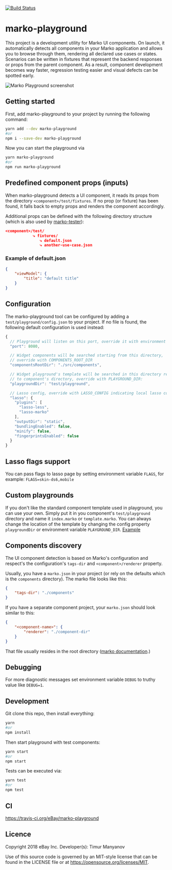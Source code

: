 [![Build Status](https://api.travis-ci.org/eBay/marko-playground.svg?branch=master)](https://travis-ci.org/eBay/marko-playground)

# marko-playground

This project is a development utility for Marko UI components. On launch, it automatically detects all components in your Marko application and allows you to browse through them, rendering all declared use cases or states. 
Scenarios can be written in fixtures that represent the backend responses or props from the parent component.
As a result, component development becomes way faster, regression testing easier and visual defects can be spotted early.

![Marko Playground screenshot](https://user-images.githubusercontent.com/2737310/44096771-5c383430-9fdc-11e8-84fa-4d150f336bab.png)

## Getting started

First, add marko-playground to your project by running the following command:

```bash
yarn add --dev marko-playground
#or
npm i --save-dev marko-playground
```

Now you can start the playground via

```bash
yarn marko-playground
#or
npm run marko-playground
```

## Predefined component props (inputs)
When marko-playground detects a UI component, it reads its props from the directory `<component>/test/fixtures`. If no prop (or fixture) has been found, it falls back to empty props and renders the component accordingly.

Additional props can be defined with the following directory structure (which is also used by [marko-tester](https://github.com/oxala/marko-tester)):

```json
<component>/test/
            ⤷ fixtures/
               ⤷ default.json
               ⤷ another-use-case.json
```

### Example of default.json 
```json
{
    "viewModel": {
        "title": "default title"
    }
}
```

## Configuration

The marko-playground tool can be configured by adding a `test/playground/config.json` to your project. 
If no file is found, the following default configuration is used instead:

```js
{
  // Playground will listen on this port, override it with environment variable PORT:
  "port": 8080,

  // Widget components will be searched starting from this directory,
  // override with COMPONENTS_ROOT_DIR
  "componentsRootDir": "./src/components",

  // Widget playground's template will be searched in this directory relative 
  // to component's directory, override with PLAYGROUND_DIR:
  "playgroundDir": "test/playground",

  // Lasso config, override with LASSO_CONFIG indicating local lasso config JSON file:
  "lasso": {
    "plugins": [
      "lasso-less",
      "lasso-marko"
    ],
    "outputDir": "static",
    "bundlingEnabled": false,
    "minify": false,
    "fingerprintsEnabled": false
  }
}
```

## Lasso flags support
You can pass flags to lasso page by setting environment variable `FLAGS`, for example: `FLAGS=skin-ds6,mobile`

## Custom playgrounds
If you don't like the standard component template used in playground, you can use your own. 
Simply put it in you component's `test/playground` directory and name it `index.marko` or `template.marko`.
You can always change the location of the template by changing the config property `playgroundDir` or environment variable `PLAYGROUND_DIR`. 
[Example](test/examples/comps/comp-multi-file-custom/test/pg/index.marko)

## Components discovery

The UI component detection is based on Marko's configuration and respect's the configuration's `tags-dir` and `<component>/renderer` property.

Usually, you have a `marko.json` in your project (or rely on the defaults which is the `components` directory). The marko file looks like this:
```json
{
    "tags-dir": "./components"
}
```

If you have a separate component project, your `marko.json` should look similar to this:
```json
{
    "<component-name>": {
        "renderer": "./component-dir"
    }
}
```

That file usually resides in the root directory ([marko documentation](https://markojs.com/docs/custom-tags/#markojson-syntax).)

## Debugging
For more diagnostic messages set environment variable `DEBUG` to truthy value like `DEBUG=1`.

## Development
Git clone this repo, then install everything:

```bash
yarn 
#or 
npm install
```

Then start playground with test components:
```bash
yarn start
#or
npm start
```

Tests can be executed via:
```bash
yarn test
#or
npm test
```

## CI
https://travis-ci.org/eBay/marko-playground

## Licence

Copyright 2018 eBay Inc.
Developer(s): Timur Manyanov 

Use of this source code is governed by an MIT-style
license that can be found in the LICENSE file or at
https://opensource.org/licenses/MIT.
